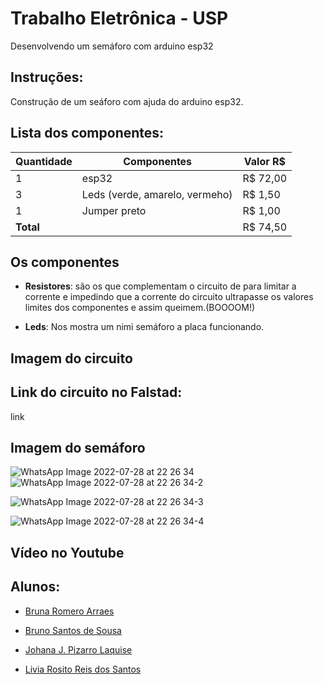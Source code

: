 # Trabalho Eletrônica - USP
Desenvolvendo um semáforo com arduino esp32

## Instruções:

Construção de um seáforo com ajuda do arduino esp32. 

## Lista dos componentes:
| Quantidade | Componentes        | Valor R$  |
|------------|--------------------|---------- |
| 1          | esp32              | R$ 72,00 |
| 3          | Leds (verde, amarelo, vermeho) | R$ 1,50|
| 1          | Jumper preto       | R$ 1,00  |
| **Total**  |                    |  R$ 74,50 |

## Os componentes

* **Resistores**: são os que complementam o circuito de para limitar a corrente e impedindo que a corrente do circuito ultrapasse os valores limites dos componentes e assim queimem.(BOOOOM!)

* **Leds**: Nos mostra um nimi semáforo a placa funcionando.

## Imagem do circuito

## Link do circuito no Falstad:
link


## Imagem do semáforo
![WhatsApp Image 2022-07-28 at 22 26 34](https://user-images.githubusercontent.com/102596180/181667182-42322e93-a556-4953-bf92-d2bce4db377b.jpeg)
![WhatsApp Image 2022-07-28 at 22 26 34-2](https://user-images.githubusercontent.com/102596180/181667187-75c4988a-ba18-43b2-9712-560d60a6a598.jpeg)

![WhatsApp Image 2022-07-28 at 22 26 34-3](https://user-images.githubusercontent.com/102596180/181667194-dfd94db3-e8ea-4ea7-94ef-764c92e9cecd.jpeg)

![WhatsApp Image 2022-07-28 at 22 26 34-4](https://user-images.githubusercontent.com/102596180/181667198-e34d15d1-798a-466f-bfc7-6761b088b0cb.jpeg)


## Vídeo no Youtube

## Alunos:
-  [Bruna Romero Arraes](https://github.com/bmarquescost)

-  [Bruno Santos de Sousa](https://github.com/brunox-sousa)

-  [Johana J. Pizarro Laquise](https://github.com/JohanaPizarroL)

-  [Livia Rosito Reis dos Santos](https://github.com/parg07)

